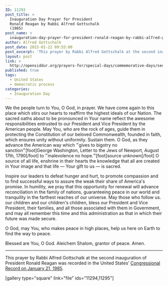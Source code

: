 ```yaml
---
ID: 11293
post_title: >
  Inauguration Day Prayer for President
  Ronald Reagan by Rabbi Alfred Gottschalk
  (1985)
post_name: >
  inauguration-day-prayer-for-president-ronald-reagan-by-rabbi-alfred-gottschalk-1985
author: Alfred Gottschalk
post_date: 2015-01-22 09:55:00
post_excerpt: 'This prayer by Rabbi Alfred Gottschalk at the second inauguration of President Ronald Reagan was recorded in the United States’ <a href="https://archive.org/stream/congressionalrec131aunit#page/n319/mode/2up">Congressional Record on January 21, 1985</a>.'
layout: post
link: >
  http://opensiddur.org/prayers-for/special-days/commemorative-days/secular-national/inauguration-day/inauguration-day-prayer-for-president-ronald-reagan-by-rabbi-alfred-gottschalk-1985/
published: true
tags:
  - United States
  - democratic process
categories:
  - Inauguration Day
---
```

<div class="english">

We the people turn to You, O God, in prayer. We have come again to this place which stirs our hearts to reaffirm the highest ideals of our Nation. The sacred oaths about to be pronounced in Your name reflect the awesome responsibilities entrusted to our President and Vice President by the American people. May You, who are the rock of ages, guide them in protecting the Constitution of our beloved Commonwealth, founded in faith, which ensures unity without uniformity. Sustain them. O God, as they advance the American way which ״gives to bigotry no sanction״[foot]George Washington, Letter to the Jews of Newport, August 17th, 1790[/foot] to ״malevolence no hope.״[foot]source unknown[/foot] O source of all life, enshrine in their hearts the knowledge that all are created in Your image and that life — Your gift to us — is sacred.

Inspire our leaders to defeat hunger and hurt, to promote compassion and to find successful ways to assure the weak their share of America's promise. In humility, we pray that this opportunity for renewal will advance reconciliation in the family of nations, guaranteeing peace in our world and tranquility in the farthest reaches of our universe. May those who follow us. our children and our children's children, bless our President and Vice President, their families, and all those associated with them in Government, and may all remember this time and this administration as that in which their future was made secure.

O God, may You, who makes peace in high places, help us here on Earth to find the way to peace.

Blessed are You, O God. Aleichem Shalom, grantor of peace. Amen.

</div>

<hr />

This prayer by Rabbi Alfred Gottschalk at the second inauguration of President Ronald Reagan was recorded in the United States’ <a href="https://archive.org/stream/congressionalrec131aunit#page/n319/mode/2up">Congressional Record on January 21, 1985</a>.

[gallery type="square" link="file" ids="11294,11295"]
